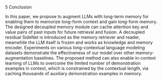 5 Conclusion

In this paper, we propose to augment LLMs with long-term memory for enabling them to memorize
long-form context and gain long-form memory. The designed decoupled memory module can cache
attention key and value pairs of past inputs for future retrieval and fusion. A decoupled residual
SideNet is introduced as the memory retriever and reader, meanwhile the LLM itself is frozen
and works as knowledge and memory encoder. Experiments on various long-contextual language
modeling datasets demonstrate the effectiveness of our model over other memory-augmentation
baselines. The proposed method can also enable in-context learning of LLMs to overcome the limited
number of demonstration examples in context, which is constrained by the contextual length, via
caching thousands of auxiliary demonstration examples in memory.
